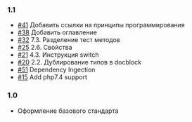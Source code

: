 ### 1.1

- [#41](https://github.com/index0h/php-conventions/issues/41) Добавить ссылки на принципы программирования
- [#38](https://github.com/index0h/php-conventions/issues/38) Добавить оглавление
- [#32](https://github.com/index0h/php-conventions/issues/32) 7.3. Разделение тест методов
- [#25](https://github.com/index0h/php-conventions/issues/25) 2.6. Свойства
- [#21](https://github.com/index0h/php-conventions/issues/21) 4.3. Инструкция switch
- [#20](https://github.com/index0h/php-conventions/issues/20) 2.2. Дублирование типов в docblock
- [#51](https://github.com/index0h/php-conventions/issues/51) Dependency Ingection
- [#15](https://github.com/index0h/php-conventions/issues/15) Add php7.4 support

### 1.0

- Оформление базового стандарта
